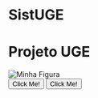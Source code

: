 # SistUGE

  <h1>Projeto UGE</h1>
<div id="swagger-ui">
 <img src="https://cdn3.vectorstock.com/i/thumb-large/98/57/s-and-u-initials-or-logo-su-monogram-vector-27939857.jpg" alt="Minha Figura">
</div>
<button onclick="alert('Hello world!')">Click Me!</button>
  <button type="button">Click Me!</button>

